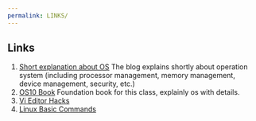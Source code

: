 ```yaml
---
permalink: LINKS/
---
```


## Links

1. [Short explanation about OS](https://www.codecademy.com/resources/blog/operating-system/) The blog explains shortly about operation system (including processor management, memory management, device management, security, etc.)
2. [OS10 Book](https://www.os-book.com/OS10/) Foundation book for this class, explainly os with details.
3. [Vi Editor Hacks](https://www.redhat.com/sysadmin/introduction-vi-editor)
4. [Linux Basic Commands](https://kinsta.com/blog/linux-commands/)
